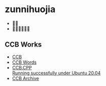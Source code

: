 # zunnihuojia
- 🧊😝
- 🫨🤤🫨🤤🫨🤤

## CCB Works
- [CCB](./ccb)
- [CCB Words](./ccb-words.md)
- [CCB.CPP](./ccb.cpp)<br>[Running successfully under Ubuntu 20.04](./IMG_0738.jpeg)
- [CCB Archive](./ccb-archive.md)